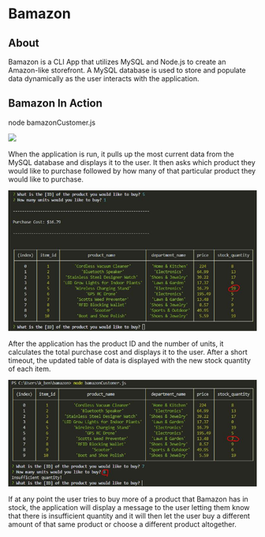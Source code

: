 # Bamazon

## About
Bamazon is a CLI App that utilizes MySQL and Node.js to create an Amazon-like storefront. A MySQL database is used to store and populate data dynamically as the user interacts with the application.

## Bamazon In Action
node bamazonCustomer.js

<img src="images/bamazon-star.JPG" width="100">

When the application is run, it pulls up the most current data from the MySQL database and displays it to the user. It then asks which product they would like to purchase followed by how many of that particular product they would like to purchase.

![](images/bamazon-cost.JPG)

After the application has the product ID and the number of units, it calculates the total purchase cost and displays it to the user. After a short timeout, the updated table of data is displayed with the new stock quantity of each item.

![](images/bamazon-out.JPG)

If at any point the user tries to buy more of a product that Bamazon has in stock, the application will display a message to the user letting them know that there is insufficient quantity and it will then let the user buy a different amount of that same product or choose a different product altogether.
